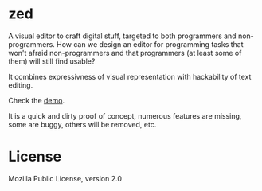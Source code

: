 # zed
A visual editor to craft digital stuff, targeted to both programmers
and non-programmers. How can we design an editor for programming tasks that
won't afraid non-programmers and that programmers (at least some of them) will
still find usable?

It combines expressivness of visual representation with hackability of text
editing.

Check the [demo](http://ogadaki.github.io/zed/app.html).

It is a quick and dirty proof of concept, numerous features are missing, some
are buggy, others will be removed, etc.

# License
Mozilla Public License, version 2.0
